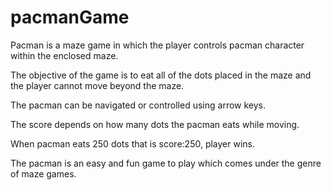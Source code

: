 # pacmanGame 
Pacman is a maze game in which the player controls pacman character within the enclosed maze. 

The objective of the game is to eat all of the dots placed in the maze and the player cannot move beyond the maze. 

The pacman can be navigated or controlled using arrow keys.

The score depends on how many dots the pacman eats while moving.

When pacman eats 250 dots that is score:250, player wins.

The pacman is an easy and fun game to play which comes under the genre of maze games.
